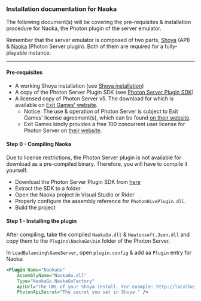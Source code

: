 ﻿### Installation documentation for Naoka
The following document(s) will be covering the pre-requisites & installation procedure for Naoka, the Photon plugin of the server emulator.

Remember that the server emulator is composed of two parts, [Shoya](https://gitlab.com/george/shoya-go) (API) & [Naoka](https://gitlab.com/george/naoka-ng) (Photon Server plugin). Both of them are required for a fully-playable instance.

---

#### Pre-requisites
 * A working Shoya installation (see [Shoya installation](https://gitlab.com/george/shoya-go/blob/master/docs/README.md))
 * A copy of the Photon Server Plugin SDK (see [Photon Server Plugin SDK](https://www.photonengine.com/en-US/sdks#server-sdkserverserverplugin))
 * A licensed copy of Photon Server v5. The download for which is available on [Exit Games' website](https://www.photonengine.com/en-US/sdks#server-sdkserverserver).
   * Notice: The use & operation of Photon Server is subject to Exit Games' license agreement(s), which can be found [on their website](https://photonengine.com).
   * Exit Games kindly provides a free 100 concurrent user license for Photon Server on [their website](https://dashboard.photonengine.com/en-US/SelfHosted).

#### Step 0 - Compiling Naoka
Due to license restrictions, the Photon Server plugin is not available for download as a pre-compiled binary. Therefore, you will have to compile it yourself.
 * Download the Photon Server Plugin SDK from [here](https://www.photonengine.com/en-US/sdks#server-sdkserverserverplugin)
 * Extract the SDK to a folder
 * Open the Naoka project in Visual Studio or Rider
 * Properly configure the assembly reference for `PhotonHivePlugin.dll`.
 * Build the project

#### Step 1 - Installing the plugin
After compiling, take the compiled `NaokaGo.dll` & `Newtonsoft.Json.dll` and copy them to the `Plugins\NaokaGo\bin` folder of the Photon Server.

In `LoadBalancing\GameServer`, open `plugin.config` & add aa `Plugin` entry for Naoka:
```xml
<Plugin Name="NaokaGo"
    AssemblyName="NaokaGo.dll"
    Type="NaokaGo.NaokaGoFactory"
    ApiUrl="The URL of your Shoya install. For example: http://localhost:8080"
    PhotonApiSecret="The secret you set in Shoya." />
```


